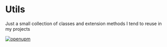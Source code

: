 # Utils

Just a small collection of classes and extension methods I tend to reuse in my projects

[![openupm](https://img.shields.io/npm/v/com.boxfriend.utils?label=openupm&registry_uri=https://package.openupm.com)](https://openupm.com/packages/com.boxfriend.utils/)
